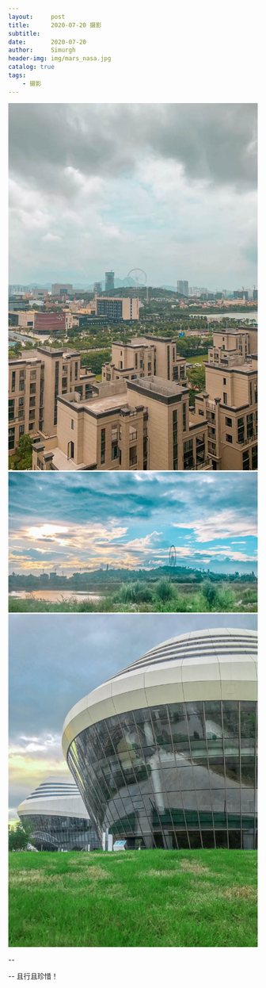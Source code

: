 ```yaml
---
layout:     post
title:      2020-07-20 摄影
subtitle:   
date:       2020-07-20
author:     Simurgh
header-img: img/mars_nasa.jpg
catalog: true
tags:
    - 摄影
---
```


![](/img/my/longguang01.jpg)
![](/img/my/摩天轮.jpg)
![](/img/my/科技馆.jpg)





--




--
且行且珍惜！




